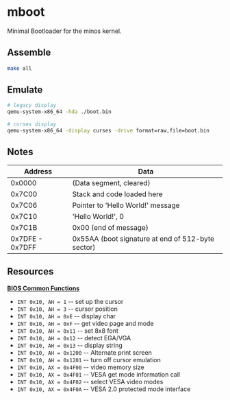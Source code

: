 # mboot

Minimal Bootloader for the minos kernel.

## Assemble

```bash
make all
```

## Emulate

```bash
# legacy display
qemu-system-x86_64 -hda ./boot.bin

# curses display
qemu-system-x86_64 -display curses -drive format=raw,file=boot.bin
```


## Notes

Address      | Data
-------------|-----------
0x0000       | (Data segment, cleared)
0x7C00       | Stack and code loaded here
0x7C06       | Pointer to 'Hello World!' message
0x7C10       | 'Hello World!', 0 
0x7C1B       | 0x00 (end of message)
0x7DFE - 0x7DFF | 0x55AA (boot signature at end of 512-byte sector)

## Resources

[**BIOS Common Functions**](https://wiki.osdev.org/BIOS)

* `INT 0x10, AH = 1` -- set up the cursor
* `INT 0x10, AH = 3` -- cursor position
* `INT 0x10, AH = 0xE` -- display char
* `INT 0x10, AH = 0xF` -- get video page and mode
* `INT 0x10, AH = 0x11` -- set 8x8 font
* `INT 0x10, AH = 0x12` -- detect EGA/VGA
* `INT 0x10, AH = 0x13` -- display string
* `INT 0x10, AH = 0x1200` -- Alternate print screen
* `INT 0x10, AH = 0x1201` -- turn off cursor emulation
* `INT 0x10, AX = 0x4F00` -- video memory size
* `INT 0x10, AX = 0x4F01` -- VESA get mode information call
* `INT 0x10, AX = 0x4F02` -- select VESA video modes
* `INT 0x10, AX = 0x4F0A` -- VESA 2.0 protected mode interface